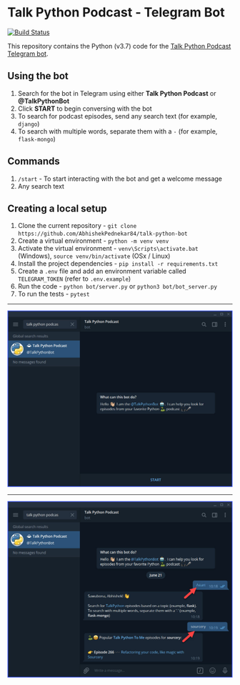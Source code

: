 # Talk Python Podcast - Telegram Bot

[![Build Status](https://travis-ci.org/AbhishekPednekar84/talk-python-bot.svg?branch=master)](https://travis-ci.org/AbhishekPednekar84/talk-python-bot)

This repository contains the Python (v3.7) code for the [Talk Python Podcast Telegram bot](https://t.me/@TalkPythonBot).

## Using the bot

1. Search for the bot in Telegram using either **Talk Python Podcast** or **@TalkPythonBot**
2. Click **START** to begin conversing with the bot
3. To search for podcast episodes, send any search text (for example, `django`)
4. To search with multiple words, separate them with a `-` (for example, `flask-mongo`)

## Commands
1. `/start` - To start interacting with the bot and get a welcome message
2. Any search text

## Creating a local setup

1. Clone the current repository - `git clone https://github.com/AbhishekPednekar84/talk-python-bot`
2. Create a virtual environment - `python -m venv venv`
3. Activate the virtual environment - `venv\Scripts\activate.bat` (Windows), `source venv/bin/activate` (OSx / Linux)
4. Install the project dependencies - `pip install -r requirements.txt`
5. Create a `.env` file and add an environment variable called `TELEGRAM_TOKEN` (refer to `.env.example`)
6. Run the code - `python bot/server.py` or `python3 bot/bot_server.py`
7. To run the tests - `pytest`

---

<p align="center"><img src="https://github.com/AbhishekPednekar84/talk-python-bot/blob/master/images/bot1.jpg" alt="Bot1"></p>

---

<p align="center"><img src="https://github.com/AbhishekPednekar84/talk-python-bot/blob/master/images/bot2.jpg" alt="Bot2"></p>
